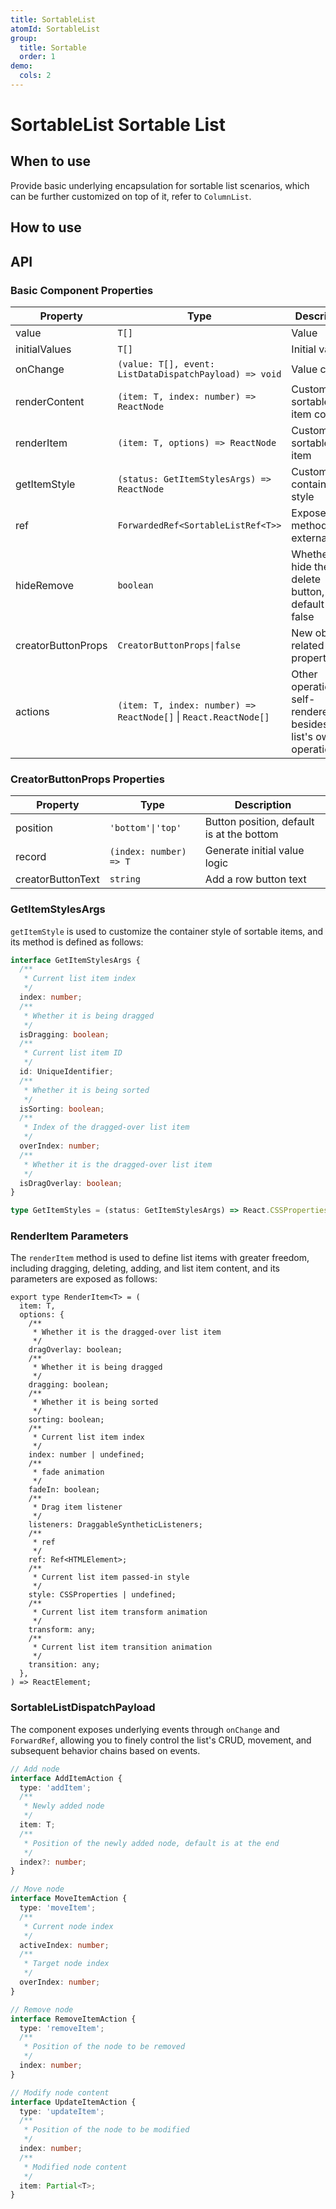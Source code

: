 ```yaml
---
title: SortableList
atomId: SortableList
group:
  title: Sortable
  order: 1
demo:
  cols: 2
---
```


# SortableList Sortable List

## When to use

Provide basic underlying encapsulation for sortable list scenarios, which can be further customized on top of it, refer to `ColumnList`.

## How to use

<code src="./demos/Basic.tsx" ></code> <code src="./demos/controlled.tsx" ></code> <code src="./demos/getItemStyles.tsx" ></code> <code src="./demos/renderItem.tsx" ></code> <code src="./demos/renderContent.tsx" ></code> <code src="./demos/creatorButtonProps.tsx" ></code> <code src="./demos/ref.tsx" ></code> <code src="./demos/useSortableList.tsx" ></code> <code src="./demos/provider.tsx" ></code> <code src="./demos/empty.tsx" ></code>

## API

### Basic Component Properties

| Property           | Type                                                             | Description                                                      |
| ------------------ | ---------------------------------------------------------------- | ---------------------------------------------------------------- |
| value              | `T[]`                                                            | Value                                                            |
| initialValues      | `T[]`                                                            | Initial value                                                    |
| onChange           | `(value: T[], event: ListDataDispatchPayload) => void`           | Value change                                                     |
| renderContent      | `(item: T, index: number) => ReactNode`                          | Customizable sortable list item content                          |
| renderItem         | `(item: T, options) => ReactNode`                                | Customizable sortable list item                                  |
| getItemStyle       | `(status: GetItemStylesArgs) => ReactNode`                       | Custom container style                                           |
| ref                | `ForwardedRef<SortableListRef<T>>`                               | Expose methods externally                                        |
| hideRemove         | `boolean`                                                        | Whether to hide the delete button, default is false              |
| creatorButtonProps | `CreatorButtonProps\|false`                                      | New object related properties                                    |
| actions            | `(item: T, index: number) => ReactNode[]` \| `React.ReactNode[]` | Other operations self-rendered besides the list's own operations |

### CreatorButtonProps Properties

| Property          | Type                   | Description                               |
| ----------------- | ---------------------- | ----------------------------------------- |
| position          | `'bottom'\|'top'`      | Button position, default is at the bottom |
| record            | `(index: number) => T` | Generate initial value logic              |
| creatorButtonText | `string`               | Add a row button text                     |

### GetItemStylesArgs

`getItemStyle` is used to customize the container style of sortable items, and its method is defined as follows:

```typescript | pure
interface GetItemStylesArgs {
  /**
   * Current list item index
   */
  index: number;
  /**
   * Whether it is being dragged
   */
  isDragging: boolean;
  /**
   * Current list item ID
   */
  id: UniqueIdentifier;
  /**
   * Whether it is being sorted
   */
  isSorting: boolean;
  /**
   * Index of the dragged-over list item
   */
  overIndex: number;
  /**
   * Whether it is the dragged-over list item
   */
  isDragOverlay: boolean;
}

type GetItemStyles = (status: GetItemStylesArgs) => React.CSSProperties;
```

### RenderItem Parameters

The `renderItem` method is used to define list items with greater freedom, including dragging, deleting, adding, and list item content, and its parameters are exposed as follows:

```tsx | pure
export type RenderItem<T> = (
  item: T,
  options: {
    /**
     * Whether it is the dragged-over list item
     */
    dragOverlay: boolean;
    /**
     * Whether it is being dragged
     */
    dragging: boolean;
    /**
     * Whether it is being sorted
     */
    sorting: boolean;
    /**
     * Current list item index
     */
    index: number | undefined;
    /**
     * fade animation
     */
    fadeIn: boolean;
    /**
     * Drag item listener
     */
    listeners: DraggableSyntheticListeners;
    /**
     * ref
     */
    ref: Ref<HTMLElement>;
    /**
     * Current list item passed-in style
     */
    style: CSSProperties | undefined;
    /**
     * Current list item transform animation
     */
    transform: any;
    /**
     * Current list item transition animation
     */
    transition: any;
  },
) => ReactElement;
```

### SortableListDispatchPayload

The component exposes underlying events through `onChange` and `ForwardRef`, allowing you to finely control the list's CRUD, movement, and subsequent behavior chains based on events.

```ts | pure
// Add node
interface AddItemAction {
  type: 'addItem';
  /**
   * Newly added node
   */
  item: T;
  /**
   * Position of the newly added node, default is at the end
   */
  index?: number;
}

// Move node
interface MoveItemAction {
  type: 'moveItem';
  /**
   * Current node index
   */
  activeIndex: number;
  /**
   * Target node index
   */
  overIndex: number;
}

// Remove node
interface RemoveItemAction {
  type: 'removeItem';
  /**
   * Position of the node to be removed
   */
  index: number;
}

// Modify node content
interface UpdateItemAction {
  type: 'updateItem';
  /**
   * Position of the node to be modified
   */
  index: number;
  /**
   * Modified node content
   */
  item: Partial<T>;
}
```
